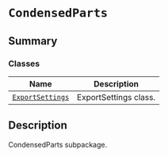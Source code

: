 # `CondensedParts`

<a id="summary"></a>

## Summary

### Classes

| Name | Description |
|-----------------------------------------------------------------------------------------------------------------------------------|-------------------------|
| [`ExportSettings`](ExportSettings.md#ansys.mechanical.stubs.v242.Ansys.ACT.Automation.Mechanical.CondensedParts.ExportSettings)   | ExportSettings class.   |

<a id="description"></a>

## Description

CondensedParts subpackage.

<!-- !! processed by numpydoc !! -->


